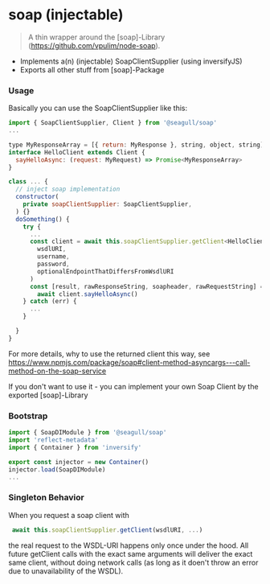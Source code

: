 # soap (injectable)

> A thin wrapper around the [soap]-Library (https://github.com/vpulim/node-soap).

- Implements a(n) (injectable) SoapClientSupplier (using inversifyJS)
- Exports all other stuff from [soap]-Package

### Usage

Basically you can use the SoapClientSupplier like this:

```javascript
import { SoapClientSupplier, Client } from '@seagull/soap'
...

type MyResponseArray = [{ return: MyResponse }, string, object, string]
interface HelloClient extends Client {
  sayHelloAsync: (request: MyRequest) => Promise<MyResponseArray>
}

class ... {
  // inject soap implementation
  constructor(
    private soapClientSupplier: SoapClientSupplier,
  ) {}
  doSomething() {
    try {
      ...
      const client = await this.soapClientSupplier.getClient<HelloClient>(
        wsdlURI,
        username,
        password,
        optionalEndpointThatDiffersFromWsdlURI
      )
      const [result, rawResponseString, soapheader, rawRequestString] =
        await client.sayHelloAsync()
    } catch (err) {
      ...
    }

  }
}
```

For more details, why to use the returned client this way, see
https://www.npmjs.com/package/soap#client-method-asyncargs---call-method-on-the-soap-service

If you don't want to use it - you can implement your own Soap Client by the exported [soap]-Library

### Bootstrap

```javascript
import { SoapDIModule } from '@seagull/soap'
import 'reflect-metadata'
import { Container } from 'inversify'

export const injector = new Container()
injector.load(SoapDIModule)
...
```

### Singleton Behavior

When you request a soap client with

```javascript
 await this.soapClientSupplier.getClient(wsdlURI, ...)
```

the real request to the WSDL-URI happens only once under the hood. All future getClient calls with the exact same arguments will deliver the exact same client, without doing network calls
(as long as it doen't throw an error due to unavailability of the WSDL).
